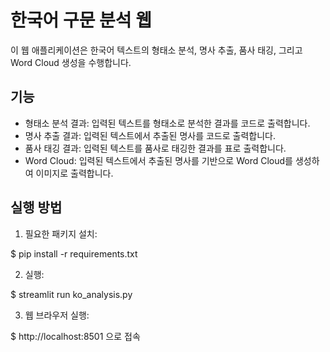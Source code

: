 # 한국어 구문 분석 웹

이 웹 애플리케이션은 한국어 텍스트의 형태소 분석, 명사 추출, 품사 태깅, 그리고 Word Cloud 생성을 수행합니다.

## 기능

- 형태소 분석 결과: 입력된 텍스트를 형태소로 분석한 결과를 코드로 출력합니다.
- 명사 추출 결과: 입력된 텍스트에서 추출된 명사를 코드로 출력합니다.
- 품사 태깅 결과: 입력된 텍스트를 품사로 태깅한 결과를 표로 출력합니다.
- Word Cloud: 입력된 텍스트에서 추출된 명사를 기반으로 Word Cloud를 생성하여 이미지로 출력합니다.

## 실행 방법

1. 필요한 패키지 설치:

$ pip install -r requirements.txt

2. 실행:

$ streamlit run ko_analysis.py

3. 웹 브라우저 실행:

$ http://localhost:8501 으로 접속